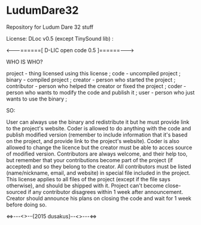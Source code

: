# LudumDare32
Repository for Ludum Dare 32 stuff

License: DLoc v0.5 (except TinySound lib) :

<---======[ D-LIC open code 0.5 ]======--->

WHO IS WHO?

project - thing licensed using this license ;
code - uncompiled project ;
binary - compiled project ;
creator - person who started the project ;
contributor - person who helped the creator or fixed the project ;
coder - person who wants to modify the code and publish it ;
user - person who just wants to use the binary ;

SO:

User can always use the binary and redistribute it but he must provide link to the project's website.
Coder is allowed to do anything with the code and publish modified version (remember to include information that it's based on the project, and provide link to the project's website). Coder is also allowed to change the licence but the creator must be able to acces source of modified version.
Contributors are always welcome, and their help too, but remember that your contributions become part of the project (if accepted) and so they belong to the creator.
All contributors must be listed (name/nickname, email, and website) in special file included in the project.
This license applies to all files of the project (except if the file says otherwise), and should be shipped with it.
Project can't become close-sourced if any contributor disagrees within 1 week after announcement. Creator should announce his plans on closing the code and wait for 1 week before doing so.

<=>---<>--{2015 dusakus}--<>---<=>
